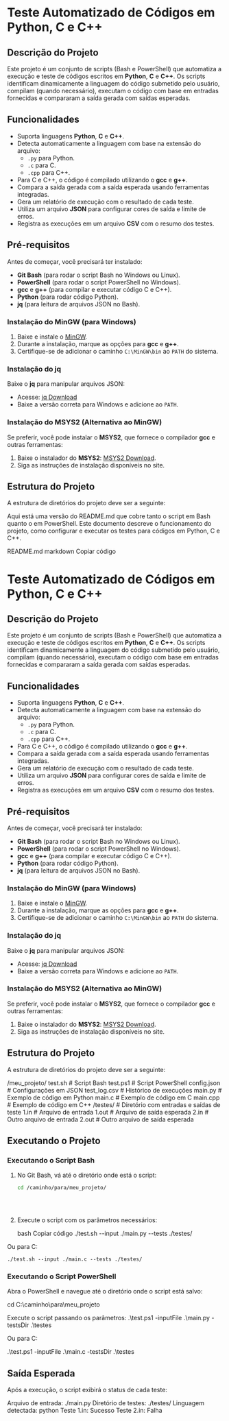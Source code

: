 # Teste Automatizado de Códigos em Python, C e C++

## Descrição do Projeto

Este projeto é um conjunto de scripts (Bash e PowerShell) que automatiza a execução e teste de códigos escritos em **Python**, **C** e **C++**. Os scripts identificam dinamicamente a linguagem do código submetido pelo usuário, compilam (quando necessário), executam o código com base em entradas fornecidas e compararam a saída gerada com saídas esperadas.

## Funcionalidades

- Suporta linguagens **Python**, **C** e **C++**.
- Detecta automaticamente a linguagem com base na extensão do arquivo:
  - `.py` para Python.
  - `.c` para C.
  - `.cpp` para C++.
- Para C e C++, o código é compilado utilizando o **gcc** e **g++**.
- Compara a saída gerada com a saída esperada usando ferramentas integradas.
- Gera um relatório de execução com o resultado de cada teste.
- Utiliza um arquivo **JSON** para configurar cores de saída e limite de erros.
- Registra as execuções em um arquivo **CSV** com o resumo dos testes.

## Pré-requisitos

Antes de começar, você precisará ter instalado:
- **Git Bash** (para rodar o script Bash no Windows ou Linux).
- **PowerShell** (para rodar o script PowerShell no Windows).
- **gcc** e **g++** (para compilar e executar código C e C++).
- **Python** (para rodar código Python).
- **jq** (para leitura de arquivos JSON no Bash).

### Instalação do MinGW (para Windows)

1. Baixe e instale o [MinGW](https://sourceforge.net/projects/mingw/).
2. Durante a instalação, marque as opções para **gcc** e **g++**.
3. Certifique-se de adicionar o caminho `C:\MinGW\bin` ao `PATH` do sistema.

### Instalação do jq

Baixe o **jq** para manipular arquivos JSON:
- Acesse: [jq Download](https://stedolan.github.io/jq/download/)
- Baixe a versão correta para Windows e adicione ao `PATH`.

### Instalação do MSYS2 (Alternativa ao MinGW)

Se preferir, você pode instalar o **MSYS2**, que fornece o compilador **gcc** e outras ferramentas:

1. Baixe o instalador do **MSYS2**: [MSYS2 Download](https://www.msys2.org/).
2. Siga as instruções de instalação disponíveis no site.

## Estrutura do Projeto

A estrutura de diretórios do projeto deve ser a seguinte:


Aqui está uma versão do README.md que cobre tanto o script em Bash quanto o em PowerShell. Este documento descreve o funcionamento do projeto, como configurar e executar os testes para códigos em Python, C e C++.

README.md
markdown
Copiar código
# Teste Automatizado de Códigos em Python, C e C++

## Descrição do Projeto

Este projeto é um conjunto de scripts (Bash e PowerShell) que automatiza a execução e teste de códigos escritos em **Python**, **C** e **C++**. Os scripts identificam dinamicamente a linguagem do código submetido pelo usuário, compilam (quando necessário), executam o código com base em entradas fornecidas e compararam a saída gerada com saídas esperadas.

## Funcionalidades

- Suporta linguagens **Python**, **C** e **C++**.
- Detecta automaticamente a linguagem com base na extensão do arquivo:
  - `.py` para Python.
  - `.c` para C.
  - `.cpp` para C++.
- Para C e C++, o código é compilado utilizando o **gcc** e **g++**.
- Compara a saída gerada com a saída esperada usando ferramentas integradas.
- Gera um relatório de execução com o resultado de cada teste.
- Utiliza um arquivo **JSON** para configurar cores de saída e limite de erros.
- Registra as execuções em um arquivo **CSV** com o resumo dos testes.

## Pré-requisitos

Antes de começar, você precisará ter instalado:
- **Git Bash** (para rodar o script Bash no Windows ou Linux).
- **PowerShell** (para rodar o script PowerShell no Windows).
- **gcc** e **g++** (para compilar e executar código C e C++).
- **Python** (para rodar código Python).
- **jq** (para leitura de arquivos JSON no Bash).

### Instalação do MinGW (para Windows)

1. Baixe e instale o [MinGW](https://sourceforge.net/projects/mingw/).
2. Durante a instalação, marque as opções para **gcc** e **g++**.
3. Certifique-se de adicionar o caminho `C:\MinGW\bin` ao `PATH` do sistema.

### Instalação do jq

Baixe o **jq** para manipular arquivos JSON:
- Acesse: [jq Download](https://stedolan.github.io/jq/download/)
- Baixe a versão correta para Windows e adicione ao `PATH`.

### Instalação do MSYS2 (Alternativa ao MinGW)

Se preferir, você pode instalar o **MSYS2**, que fornece o compilador **gcc** e outras ferramentas:

1. Baixe o instalador do **MSYS2**: [MSYS2 Download](https://www.msys2.org/).
2. Siga as instruções de instalação disponíveis no site.

## Estrutura do Projeto

A estrutura de diretórios do projeto deve ser a seguinte:

/meu_projeto/
  test.sh # Script Bash
  test.ps1 # Script PowerShell
  config.json # Configurações em JSON
  test_log.csv # Histórico de execuções
  main.py # Exemplo de código em Python
  main.c # Exemplo de código em C
  main.cpp # Exemplo de código em C++
  /testes/ # Diretório com entradas e saídas de teste
    1.in # Arquivo de entrada
    1.out # Arquivo de saída esperada
    2.in # Outro arquivo de entrada
    2.out # Outro arquivo de saída esperada


## Executando o Projeto

### Executando o Script Bash

1. No Git Bash, vá até o diretório onde está o script:

   ```bash
   cd /caminho/para/meu_projeto/
    
    
    
2. Execute o script com os parâmetros necessários:

    bash
    Copiar código
    ./test.sh --input ./main.py --tests ./testes/
  
  Ou para C:

    ./test.sh --input ./main.c --tests ./testes/

### Executando o Script PowerShell

Abra o PowerShell e navegue até o diretório onde o script está salvo:

cd C:\caminho\para\meu_projeto

Execute o script passando os parâmetros:
.\test.ps1 -inputFile .\main.py -testsDir .\testes

Ou para C:

.\test.ps1 -inputFile .\main.c -testsDir .\testes

## Saída Esperada
Após a execução, o script exibirá o status de cada teste:

Arquivo de entrada: ./main.py
Diretório de testes: ./testes/
Linguagem detectada: python
Teste 1.in: Sucesso
Teste 2.in: Falha


